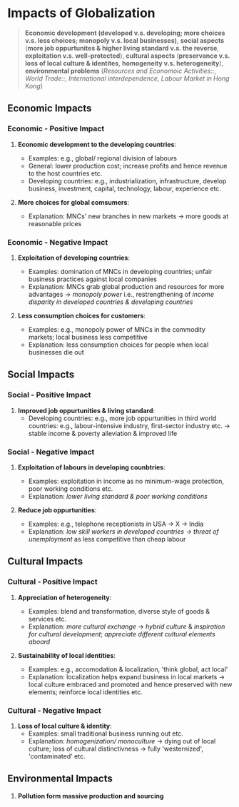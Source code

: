 # Impacts of Globalization

> **Economic development (developed v.s. developing; more choices v.s. less choices; monopoly v.s. local businesses)**, **social aspects** (**more job oppurtunites & higher living standard v.s. the reverse**, **exploitation v.s. well-protected**), **cultural aspects** (**preservance v.s. loss of local culture & identites**, **homogeneity v.s. heterogeneity**), **environmental problems**
> (*Resources and Economoic Activities::*, *World Trade::*, *International interdependence*, *Labour Market in Hong Kong*)

## Economic Impacts

### Economic - Positive Impact

1. **Economic development to the developing countries**:
   - Examples: e.g., global/ regional division of labours
   - General: lower production cost; increase profits and hence revenue to the host countries etc.
   - Developing countries: e.g., industrialization, infrastructure, develop business, investment, capital, technology, labour, experience etc.

2. **More choices for global comsumers**:
   - Explanation: MNCs' new branches in new markets -> more goods at reasonable prices

### Economic - Negative Impact

1. **Exploitation of developing countries**:
   - Examples: domination of MNCs in developing countries; unfair business practices against local companies
   - Explanation: MNCs grab global production and resources for more advantages -> *monopoly power* i.e., restrengthening of *income disparity in developed countries & developing countries*

2. **Less consumption choices for customers**:
   - Examples: e.g., monopoly power of MNCs in the commodity markets; local business less competitive
   - Explanation: less consumption choices for people when local businesses die out

## Social Impacts

### Social - Positive Impact

1. **Improved job oppurtunities & living standard**:
   - Developing countries: e.g., more job oppurtunities in third world countries: e.g., labour-intensive industry, first-sector industry etc. -> stable income & poverty alleviation & improved life

### Social - Negative Impact

1. **Exploitation of labours in developing counbtries**:
   - Examples: exploitation in income as no minimum-wage protection, poor working conditions etc.
   - Explanation: *lower living standard & poor working conditions*

2. **Reduce job oppurtunities**:
   - Examples: e.g., telephone receptionists in USA -> X -> India
   - Explanation: *low skill workers in developed countries -> threat of unemployment* as less competitive than cheap labour

## Cultural Impacts

### Cultural - Positive Impact

1. **Appreciation of heterogeneity**:
   - Examples: blend and transformation, diverse style of goods & services etc.
   - Explanation: *more cultural exchange* -> *hybrid culture* & *inspiration for cultural development*; *appreciate different cultural elements aboard*

2. **Sustainability of local identities**:
   - Examples: e.g., accomodation & localization, 'think global, act local'
   - Explanation: localization helps expand business in local markets -> local culture embraced and promoted and hence preserved with new elements; reinforce local identities etc.

### Cultural - Negative Impact

1. **Loss of local culture & identity**:
   - Examples: small traditional business running out etc.
   - Explanation: *homogenization/ monoculture* -> dying out of local culture; loss of cultural distinctivness -> fully 'westernized', 'contaminated' etc.

## Environmental Impacts

1. **Pollution form massive production and sourcing**
